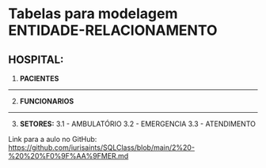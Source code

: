 # Tabelas para modelagem ENTIDADE-RELACIONAMENTO
## HOSPITAL:

1. **PACIENTES**
---
2. **FUNCIONARIOS**
---
3. **SETORES:**
3.1 - AMBULATÓRIO
3.2 - EMERGENCIA
3.3 - ATENDIMENTO

Link para a aulo no GitHub: https://github.com/iurisaints/SQLClass/blob/main/2%20-%20%20%F0%9F%AA%9FMER.md
